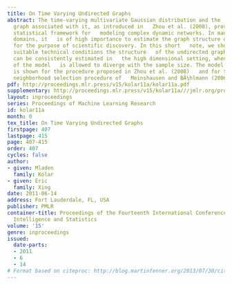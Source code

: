 ```yaml
---
title: On Time Varying Undirected Graphs
abstract: The time-varying multivariate Gaussian distribution and the   undirected
  graph associated with it, as introduced in   Zhou et al. (2008), provide a useful
  statistical framework for   modeling complex dynamic networks. In many application
  domains, it   is of high importance to estimate the graph structure of the model   consistently
  for the purpose of scientific discovery. In this short   note, we show that under
  suitable technical conditions the structure   of the undirected graphical model
  can be consistently estimated in   the high dimensional setting, when the dimensionality
  of the model   is allowed to diverge with the sample size. The model selection   consistency
  is shown for the procedure proposed in Zhou et al. (2008)   and for the modified
  neighborhood selection procedure of   Meinshausen and BÃ¼hlmann (2006). [pdf][supplementary]
pdf: http://proceedings.mlr.press/v15/kolar11a/kolar11a.pdf
supplementary: http://proceedings.mlr.press/v15/kolar11a///jmlr.org/proceedings/papers/v15/kolar11a/kolar11aSupple.pdf
layout: inproceedings
series: Proceedings of Machine Learning Research
id: kolar11a
month: 0
tex_title: On Time Varying Undirected Graphs
firstpage: 407
lastpage: 415
page: 407-415
order: 407
cycles: false
author:
- given: Mladen
  family: Kolar
- given: Eric
  family: Xing
date: 2011-06-14
address: Fort Lauderdale, FL, USA
publisher: PMLR
container-title: Proceedings of the Fourteenth International Conference on Artificial
  Intelligence and Statistics
volume: '15'
genre: inproceedings
issued:
  date-parts:
  - 2011
  - 6
  - 14
# Format based on citeproc: http://blog.martinfenner.org/2013/07/30/citeproc-yaml-for-bibliographies/
---
```


